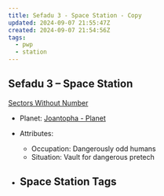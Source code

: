 ```yaml
---
title: Sefadu 3 - Space Station - Copy
updated: 2024-09-07 21:55:47Z
created: 2024-09-07 21:54:56Z
tags:
  - pwp
  - station
---
```


## Sefadu 3 &ndash; Space Station

[Sectors Without Number](https://sectorswithoutnumber.com/sector/bfDcBzTtgpeyLUfwzjio/spaceStation/h0rDgBmiLsk0iO4ny2ll)

- Planet: [Joantopha - Planet](../../../Gaming/StarsWithoutNumber/PiratesWithoutPlunder/Joantopha%20-%20Planet.md)

- Attributes:
   -   Occupation: Dangerously odd humans
   -   Situation: Vault for dangerous pretech

- Space Station Tags
	-  
